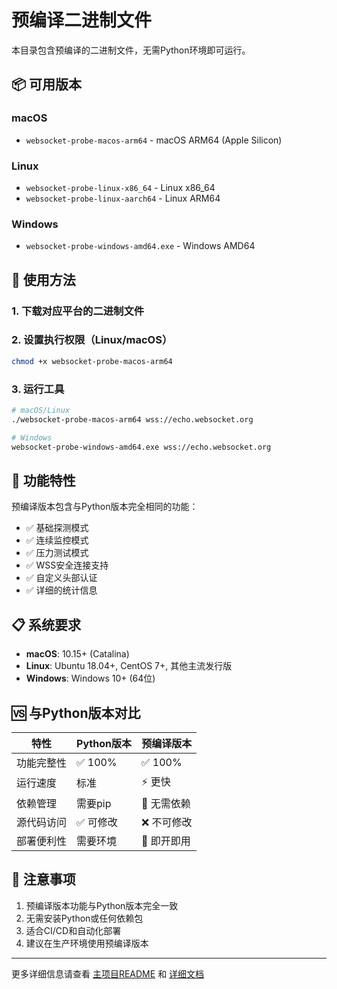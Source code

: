 # 预编译二进制文件

本目录包含预编译的二进制文件，无需Python环境即可运行。

## 📦 可用版本

### macOS
- `websocket-probe-macos-arm64` - macOS ARM64 (Apple Silicon)

### Linux
- `websocket-probe-linux-x86_64` - Linux x86_64
- `websocket-probe-linux-aarch64` - Linux ARM64

### Windows
- `websocket-probe-windows-amd64.exe` - Windows AMD64

## 🚀 使用方法

### 1. 下载对应平台的二进制文件
### 2. 设置执行权限（Linux/macOS）
```bash
chmod +x websocket-probe-macos-arm64
```

### 3. 运行工具
```bash
# macOS/Linux
./websocket-probe-macos-arm64 wss://echo.websocket.org

# Windows
websocket-probe-windows-amd64.exe wss://echo.websocket.org
```

## 🔧 功能特性

预编译版本包含与Python版本完全相同的功能：
- ✅ 基础探测模式
- ✅ 连续监控模式  
- ✅ 压力测试模式
- ✅ WSS安全连接支持
- ✅ 自定义头部认证
- ✅ 详细的统计信息

## 📋 系统要求

- **macOS**: 10.15+ (Catalina)
- **Linux**: Ubuntu 18.04+, CentOS 7+, 其他主流发行版
- **Windows**: Windows 10+ (64位)

## 🆚 与Python版本对比

| 特性 | Python版本 | 预编译版本 |
|------|------------|------------|
| 功能完整性 | ✅ 100% | ✅ 100% |
| 运行速度 | 标准 | ⚡ 更快 |
| 依赖管理 | 需要pip | 🚫 无需依赖 |
| 源代码访问 | ✅ 可修改 | ❌ 不可修改 |
| 部署便利性 | 需要环境 | 🎯 即开即用 |

## 📝 注意事项

1. 预编译版本功能与Python版本完全一致
2. 无需安装Python或任何依赖包
3. 适合CI/CD和自动化部署
4. 建议在生产环境使用预编译版本

---

更多详细信息请查看 [主项目README](../../README.md) 和 [详细文档](../docs/README.md)
